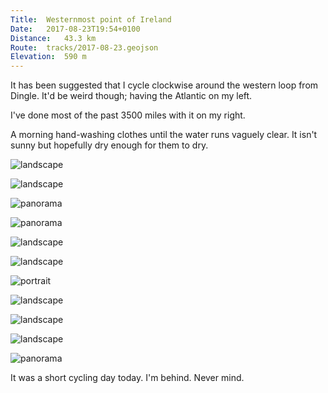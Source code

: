 ```yaml
---
Title:	Westernmost point of Ireland
Date:	2017-08-23T19:54+0100 
Distance:	43.3 km
Route:	tracks/2017-08-23.geojson
Elevation:	590 m
---
```


It has been suggested that I cycle clockwise around the western loop from Dingle. It'd be weird though; having the Atlantic on my left.

I've done most of the past 3500 miles with it on my right.

A morning hand-washing clothes until the water runs vaguely clear. It isn't sunny but hopefully dry enough for them to dry.

![landscape](http://pbs.twimg.com/media/DH7a0SBXYAA5jb3.jpg "Dingle peninsula.  #WildAtlanticWay")

![landscape](http://pbs.twimg.com/media/DH7a-W5WAAAFaqa.jpg "Heading west on Dingle. #WildAtlanticWay")

![panorama](http://pbs.twimg.com/media/DH7bKihW0AA2fH9.jpg "Panorama")

![panorama](http://pbs.twimg.com/media/DH7bUVrW0AAlxpT.jpg "Near the most westerly point in Ireland.")

![landscape](http://pbs.twimg.com/media/DH7biM0XkAMwoMm.jpg "Land, sea, sky.")

![landscape](http://pbs.twimg.com/media/DH7dQClW0AApb88.jpg "Ireland's most westerly mainland point. #WildAtlanticWay")

![portrait](http://pbs.twimg.com/media/DH7detcXsAAzPcF.jpg "View from a window.")

![landscape](http://pbs.twimg.com/media/DH7dw9LW0AAh4ao.jpg "May the wind be always at your back - ancient cycling proverb.")

![landscape](http://pbs.twimg.com/media/DH7eLhDWsAQtzX5.jpg "Radharc na mBlascaoda&iacute;.")

![landscape](http://pbs.twimg.com/media/DH7eRq7WAAEa-YW.jpg "Seagull on the edge")

![panorama](http://pbs.twimg.com/media/DH7eddiXcAAbmFT.jpg "Looking across to roads yet to come.")

It was a short cycling day today. I'm behind. Never mind.

